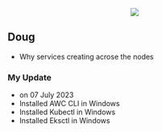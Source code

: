  <p align="center">
    <img src="https://github.com/sudheermuthyala/EKS/blob/main/Img/" />
      </p>

## Doug

- Why services creating acrose the nodes

### My Update 
- on 07 July 2023
- Installed AWC CLI in Windows
- Installed Kubectl in Windows
- Installed Eksctl in Windows